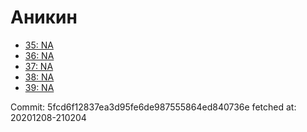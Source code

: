 # Аникин
- [35: NA](35.md)
- [36: NA](36.md)
- [37: NA](37.md)
- [38: NA](38.md)
- [39: NA](39.md)

Commit: 5fcd6f12837ea3d95fe6de987555864ed840736e
 fetched at: 20201208-210204
